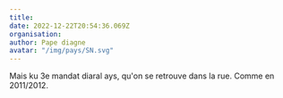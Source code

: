 ```yaml
---
title: 
date: 2022-12-22T20:54:36.069Z
organisation: 
author: Pape diagne
avatar: "/img/pays/SN.svg"
---
```


Mais ku 3e mandat diaral ays,  qu'on se retrouve dans la rue. Comme en 2011/2012.